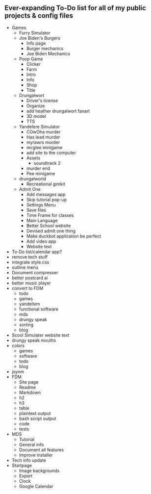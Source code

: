 ## Ever-expanding To-Do list for **all** of my public projects & config files
-   Games
    -   Furry Simulator
    -   Joe Biden's Burgers
        -   Info page
        -   Burger mechanics
        -   Joe Biden Mechanics
    -   Poop Game
        -   Clicker
        -   Farm
        -   Intro
        -   Info
        -   Shop
        -   Title
    -   Drungalwort
        -   Driver's license
        -   Organize
        -   add heather drungalwort fanart
        -   3D model
        -   TTS
    -   Yandelere Simulator
        -   COwOha murder
        -   Has lead murder
        -   myrawrs murder
        -   mcglee minigame
        -   add site to the computer
        -   Assets
            -   soundtrack 2
        -   murder end
        -   Pee minigame
    -   drungalworld
        -   Recreational gimkit
    -   Admit One
        -   Add messages app
        -   Skip tutorial pop-up
        -   Settings Menu
        -   Save files
        -   Time Frame for classes
        -   Main Language
        -   Better School website
        -   Devised admit one thing
        -   Make duckbot application be perfect
        -   Add video app
        -   Website text
-   To-Do list/calendar app?
-   remove tech stuff
-   integrate style.css
-   outline menu
-   Document compresser
-   better postcard ai
-   better music player
-   convert to FDM
    -   todo
    -   games
    -   yandelsim
    -   functional software
    -   mds
    -   drungy speak
    -   sorting
    -   blog
-   Scool Simulater website text
-   drungy speak mouths
-   colors
    -   games
    -   software
    -   todo
    -   blog
-   jsynm
- FDM
    -   Site page
    -   Readme
    -   Markdown
    -   h2
    -   h3
    -   table
    -   plaintext output
    -   bash script output
    -   code
    -   tests
-   MDS
    -   Tutorial
    -   General info
    -   Document all features
    -   Improve installer
-   Tech info update
-   Startpage
    -   Image backgrounds
    -   Export
    -   Clock
    -   Google Calendar
